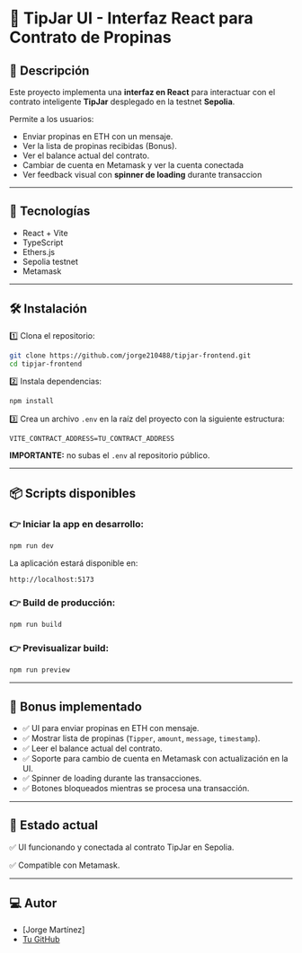 # 📝 TipJar UI - Interfaz React para Contrato de Propinas

## 🎯 Descripción

Este proyecto implementa una **interfaz en React** para interactuar con el contrato inteligente **TipJar** desplegado en la testnet **Sepolia**.

Permite a los usuarios:

- Enviar propinas en ETH con un mensaje.
- Ver la lista de propinas recibidas (Bonus).
- Ver el balance actual del contrato.
- Cambiar de cuenta en Metamask y ver la cuenta conectada
- Ver feedback visual con **spinner de loading** durante transaccion

---

## 🚀 Tecnologías

- React + Vite
- TypeScript
- Ethers.js
- Sepolia testnet
- Metamask

---

## 🛠️ Instalación

1️⃣ Clona el repositorio:

```bash
git clone https://github.com/jorge210488/tipjar-frontend.git
cd tipjar-frontend
```

2️⃣ Instala dependencias:

```bash
npm install
```

3️⃣ Crea un archivo `.env` en la raíz del proyecto con la siguiente estructura:

```env
VITE_CONTRACT_ADDRESS=TU_CONTRACT_ADDRESS
```

**IMPORTANTE:** no subas el `.env` al repositorio público.

---

## 📦 Scripts disponibles

### 👉 Iniciar la app en desarrollo:

```bash
npm run dev
```

La aplicación estará disponible en:

```
http://localhost:5173
```

### 👉 Build de producción:

```bash
npm run build
```

### 👉 Previsualizar build:

```bash
npm run preview
```

---

## 🚀 Bonus implementado

- ✅ UI para enviar propinas en ETH con mensaje.
- ✅ Mostrar lista de propinas (`Tipper`, `amount`, `message`, `timestamp`).
- ✅ Leer el balance actual del contrato.
- ✅ Soporte para cambio de cuenta en Metamask con actualización en la UI.
- ✅ Spinner de loading durante las transacciones.
- ✅ Botones bloqueados mientras se procesa una transacción.

---

## 📄 Estado actual

✅ UI funcionando y conectada al contrato TipJar en Sepolia.

✅ Compatible con Metamask.

---

## 💻 Autor

- \[Jorge Martínez]
- [Tu GitHub](https://github.com/jorge210488)
